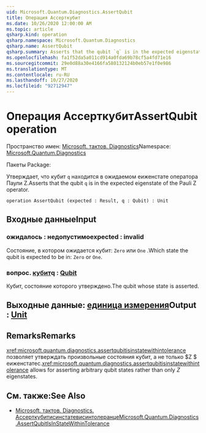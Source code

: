 ```yaml
---
uid: Microsoft.Quantum.Diagnostics.AssertQubit
title: Операция Ассерткубит
ms.date: 10/26/2020 12:00:00 AM
ms.topic: article
qsharp.kind: operation
qsharp.namespace: Microsoft.Quantum.Diagnostics
qsharp.name: AssertQubit
qsharp.summary: Asserts that the qubit `q` is in the expected eigenstate of the Pauli Z operator.
ms.openlocfilehash: fa1f52da5a011cd914a0fda69b78cf5a4fd71e16
ms.sourcegitcommit: 29e0d88a30e4166fa580132124b0eb57e1f0e986
ms.translationtype: MT
ms.contentlocale: ru-RU
ms.lasthandoff: 10/27/2020
ms.locfileid: "92712947"
---
```

# <a name="assertqubit-operation"></a><span data-ttu-id="dc7a4-102">Операция Ассерткубит</span><span class="sxs-lookup"><span data-stu-id="dc7a4-102">AssertQubit operation</span></span>

<span data-ttu-id="dc7a4-103">Пространство имен: [Microsoft. тактов. Diagnostics](xref:Microsoft.Quantum.Diagnostics)</span><span class="sxs-lookup"><span data-stu-id="dc7a4-103">Namespace: [Microsoft.Quantum.Diagnostics](xref:Microsoft.Quantum.Diagnostics)</span></span>

<span data-ttu-id="dc7a4-104">Пакеты [](https://nuget.org/packages/)</span><span class="sxs-lookup"><span data-stu-id="dc7a4-104">Package: [](https://nuget.org/packages/)</span></span>


<span data-ttu-id="dc7a4-105">Утверждает, что кубит `q` находится в ожидаемом еиженстате оператора Паули Z.</span><span class="sxs-lookup"><span data-stu-id="dc7a4-105">Asserts that the qubit `q` is in the expected eigenstate of the Pauli Z operator.</span></span>

```qsharp
operation AssertQubit (expected : Result, q : Qubit) : Unit
```


## <a name="input"></a><span data-ttu-id="dc7a4-106">Входные данные</span><span class="sxs-lookup"><span data-stu-id="dc7a4-106">Input</span></span>

### <a name="expected--__invalidresult__"></a><span data-ttu-id="dc7a4-107">ожидалось __: <Result> недопустимо__</span><span class="sxs-lookup"><span data-stu-id="dc7a4-107">expected : __invalid<Result>__</span></span>

<span data-ttu-id="dc7a4-108">Состояние, в котором ожидается кубит: `Zero` или `One` .</span><span class="sxs-lookup"><span data-stu-id="dc7a4-108">Which state the qubit is expected to be in: `Zero` or `One`.</span></span>


### <a name="q--qubit"></a><span data-ttu-id="dc7a4-109">вопрос. [кубит](xref:microsoft.quantum.lang-ref.qubit)</span><span class="sxs-lookup"><span data-stu-id="dc7a4-109">q : [Qubit](xref:microsoft.quantum.lang-ref.qubit)</span></span>

<span data-ttu-id="dc7a4-110">Кубит, состояние которого утверждено.</span><span class="sxs-lookup"><span data-stu-id="dc7a4-110">The qubit whose state is asserted.</span></span>



## <a name="output--unit"></a><span data-ttu-id="dc7a4-111">Выходные данные: [единица измерения](xref:microsoft.quantum.lang-ref.unit)</span><span class="sxs-lookup"><span data-stu-id="dc7a4-111">Output : [Unit](xref:microsoft.quantum.lang-ref.unit)</span></span>



## <a name="remarks"></a><span data-ttu-id="dc7a4-112">Remarks</span><span class="sxs-lookup"><span data-stu-id="dc7a4-112">Remarks</span></span>

<span data-ttu-id="dc7a4-113"><xref:microsoft.quantum.diagnostics.assertqubitisinstatewithintolerance> позволяет утверждать произвольные состояния кубит, а не только $Z $ еиженстатес.</span><span class="sxs-lookup"><span data-stu-id="dc7a4-113"><xref:microsoft.quantum.diagnostics.assertqubitisinstatewithintolerance> allows for asserting arbitrary qubit states rather than only $Z$ eigenstates.</span></span>

## <a name="see-also"></a><span data-ttu-id="dc7a4-114">См. также:</span><span class="sxs-lookup"><span data-stu-id="dc7a4-114">See Also</span></span>

- [<span data-ttu-id="dc7a4-115">Microsoft. тактов. Diagnostics. Ассерткубитисинстатевисинтолеранце</span><span class="sxs-lookup"><span data-stu-id="dc7a4-115">Microsoft.Quantum.Diagnostics.AssertQubitIsInStateWithinTolerance</span></span>](xref:Microsoft.Quantum.Diagnostics.AssertQubitIsInStateWithinTolerance)
